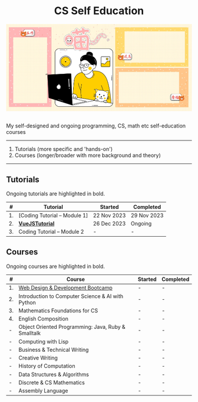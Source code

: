 <div align="center">
  <h1>CS Self Education</h1>
  <img src="banner.jpg" align="center"/>
  <br/><br/>
</div>

My self-designed and ongoing programming, CS, math etc self-education courses

---

1. Tutorials (more specific and 'hands-on')
2. Courses (longer/broader with more background and theory)

---


## Tutorials

Ongoing tutorials are highlighted in bold.

| # | Tutorial | Started | Completed |
| ----------- | ----------- | ----------- | ----------- |
| 1. | [Coding Tutorial – Module 1] | 22 Nov 2023 | 29 Nov 2023 |
| 2. | **[VueJSTutorial](https://github.com/abeerration/VueJSTutorial)** | 26 Dec 2023 | Ongoing |
| 3. | Coding Tutorial – Module 2 | - | - |

## Courses

Ongoing courses are highlighted in bold.

| # | Course | Started | Completed |
| ----------- | ----------- | ----------- | ----------- |
| 1. | [Web Design & Development Bootcamp](https://github.com/abeerration/Web-Design-Development-Bootcamp) | - | - |
| 2. | Introduction to Computer Science & AI with Python | - | - |
| 3. | Mathematics Foundations for CS | - | - |
| 4. | English Composition | - | - |
| - | Object Oriented Programming: Java, Ruby & Smalltalk | - | - |
| - | Computing with Lisp | - | - |
| - | Business & Technical Writing | - | - |
| - | Creative Writing | - | - |
| - | History of Computation | - | - |
| - | Data Structures & Algorithms | - | - |
| - | Discrete & CS Mathematics | - | - |
| - | Assembly Language | - | - |
